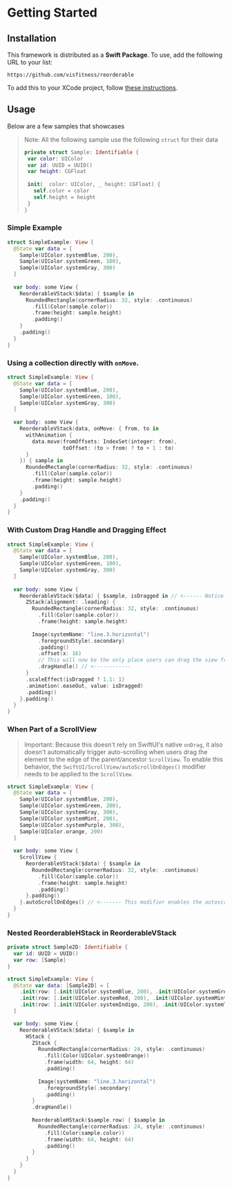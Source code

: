 # Getting Started

## Installation

This framework is distributed as a **Swift Package**. To use, add the following URL to your list:

```
https://github.com/visfitness/reorderable
```

To add this to your XCode project, follow [these instructions](https://developer.apple.com/documentation/xcode/adding-package-dependencies-to-your-app).

## Usage

Below are a few samples that showcases 

> Note: All the following sample use the following `struct` for their data
>
> ```swift
> private struct Sample: Identifiable {
>  var color: UIColor
>  var id: UUID = UUID()
>  var height: CGFloat
>  
>  init(_ color: UIColor, _ height: CGFloat) {
>    self.color = color
>    self.height = height
>  }
> }
> ```

### Simple Example

```swift
struct SimpleExample: View {
  @State var data = [
    Sample(UIColor.systemBlue, 200),
    Sample(UIColor.systemGreen, 100),
    Sample(UIColor.systemGray, 300)
  ]
  
  var body: some View {
    ReorderableVStack($data) { $sample in
      RoundedRectangle(cornerRadius: 32, style: .continuous)
        .fill(Color(sample.color))
        .frame(height: sample.height)
        .padding()
    }
    .padding()
  }
}
```

### Using a collection directly with `onMove`.

```swift
struct SimpleExample: View {
  @State var data = [
    Sample(UIColor.systemBlue, 200),
    Sample(UIColor.systemGreen, 100),
    Sample(UIColor.systemGray, 300)
  ]
  
  var body: some View {
    ReorderableVStack(data, onMove: { from, to in
      withAnimation {
        data.move(fromOffsets: IndexSet(integer: from),
                  toOffset: (to > from) ? to + 1 : to)
      }
    }) { sample in
      RoundedRectangle(cornerRadius: 32, style: .continuous)
        .fill(Color(sample.color))
        .frame(height: sample.height)
        .padding()
    }
    .padding()
  }
}
```

### With Custom Drag Handle and Dragging Effect

```swift
struct SimpleExample: View {
  @State var data = [
    Sample(UIColor.systemBlue, 200),
    Sample(UIColor.systemGreen, 100),
    Sample(UIColor.systemGray, 300)
  ]
  
  var body: some View {
    ReorderableVStack($data) { $sample, isDragged in // <------ Notice the additional `isDragged` parameter
      ZStack(alignment: .leading) {
        RoundedRectangle(cornerRadius: 32, style: .continuous)
          .fill(Color(sample.color))
          .frame(height: sample.height)
        
        Image(systemName: "line.3.horizontal")
          .foregroundStyle(.secondary)
          .padding()
          .offset(x: 16)
          // This will now be the only place users can drag the view from
          .dragHandle() // <------------
      }
      .scaleEffect(isDragged ? 1.1: 1)
      .animation(.easeOut, value: isDragged)
      .padding()
    }.padding()
  }
}
```

### When Part of a ScrollView

> Important: Because this doesn't rely on SwiftUI's native `onDrag`, it also doesn't automatically trigger auto-scrolling when users drag the element to the edge of the parent/ancestor `ScrollView`. To enable this behavior, the ``SwiftUI/ScrollView/autoScrollOnEdges()`` modifier needs to be applied to the `ScrollView`.

```swift
struct SimpleExample: View {
  @State var data = [
    Sample(UIColor.systemBlue, 200),
    Sample(UIColor.systemGreen, 200),
    Sample(UIColor.systemGray, 300),
    Sample(UIColor.systemMint, 200),
    Sample(UIColor.systemPurple, 300),
    Sample(UIColor.orange, 200)
  ]
  
  var body: some View {  
    ScrollView {
      ReorderableVStack($data) { $sample in
        RoundedRectangle(cornerRadius: 32, style: .continuous)
          .fill(Color(sample.color))
          .frame(height: sample.height)
          .padding()
      }.padding()
    }.autoScrollOnEdges() // <------- This modifier enables the autoscrolling
  }
}
```

### Nested ReorderableHStack in ReorderableVStack

```swift
private struct Sample2D: Identifiable {
  var id: UUID = UUID()
  var row: [Sample]
}

struct SimpleExample: View {
  @State var data: [Sample2D] = [
    .init(row: [.init(UIColor.systemBlue, 200), .init(UIColor.systemGreen, 100), .init(UIColor.systemGray, 200)]),
    .init(row: [.init(UIColor.systemRed, 200), .init(UIColor.systemMint, 100), .init(UIColor.systemPurple, 200)]),
    .init(row: [.init(UIColor.systemIndigo, 200), .init(UIColor.systemTeal, 100), .init(UIColor.systemYellow, 200)]),
  ]

  var body: some View {
    ReorderableVStack($data) { $sample in
      HStack {
        ZStack {
          RoundedRectangle(cornerRadius: 24, style: .continuous)
            .fill(Color(UIColor.systemOrange))
            .frame(width: 64, height: 64)
            .padding()
         
          Image(systemName: "line.3.horizontal")
            .foregroundStyle(.secondary)
            .padding()
        }
        .dragHandle()
        
        ReorderableHStack($sample.row) { $sample in
          RoundedRectangle(cornerRadius: 24, style: .continuous)
            .fill(Color(sample.color))
            .frame(width: 64, height: 64)
            .padding()
        }
      }
    }
  }
}
```
